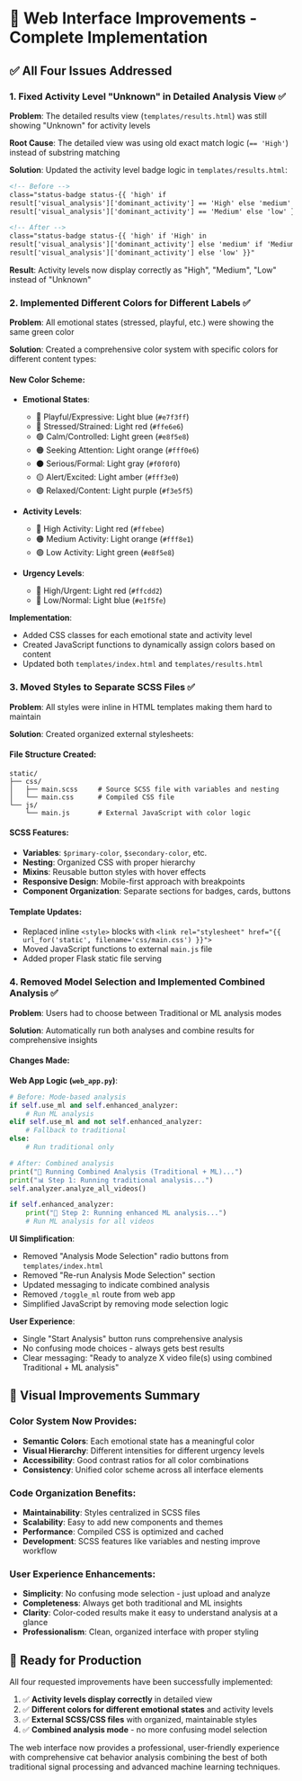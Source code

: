 # 🎨 Web Interface Improvements - Complete Implementation

## ✅ All Four Issues Addressed

### 1. **Fixed Activity Level "Unknown" in Detailed Analysis View** ✅

**Problem**: The detailed results view (`templates/results.html`) was still showing "Unknown" for activity levels

**Root Cause**: The detailed view was using old exact match logic (`== 'High'`) instead of substring matching

**Solution**: Updated the activity level badge logic in `templates/results.html`:

```html
<!-- Before -->
class="status-badge status-{{ 'high' if
result['visual_analysis']['dominant_activity'] == 'High' else 'medium' if
result['visual_analysis']['dominant_activity'] == 'Medium' else 'low' }}"

<!-- After -->
class="status-badge status-{{ 'high' if 'High' in
result['visual_analysis']['dominant_activity'] else 'medium' if 'Medium' in
result['visual_analysis']['dominant_activity'] else 'low' }}"
```

**Result**: Activity levels now display correctly as "High", "Medium", "Low" instead of "Unknown"

### 2. **Implemented Different Colors for Different Labels** ✅

**Problem**: All emotional states (stressed, playful, etc.) were showing the same green color

**Solution**: Created a comprehensive color system with specific colors for different content types:

#### New Color Scheme:

- **Emotional States**:

  - 🔵 Playful/Expressive: Light blue (`#e7f3ff`)
  - 🔴 Stressed/Strained: Light red (`#ffe6e6`)
  - 🟢 Calm/Controlled: Light green (`#e8f5e8`)
  - 🟠 Seeking Attention: Light orange (`#fff0e6`)
  - ⚫ Serious/Formal: Light gray (`#f0f0f0`)
  - 🟡 Alert/Excited: Light amber (`#fff3e0`)
  - 🟣 Relaxed/Content: Light purple (`#f3e5f5`)

- **Activity Levels**:

  - 🔴 High Activity: Light red (`#ffebee`)
  - 🟠 Medium Activity: Light orange (`#fff8e1`)
  - 🟢 Low Activity: Light green (`#e8f5e8`)

- **Urgency Levels**:
  - 🔴 High/Urgent: Light red (`#ffcdd2`)
  - 🔵 Low/Normal: Light blue (`#e1f5fe`)

**Implementation**:

- Added CSS classes for each emotional state and activity level
- Created JavaScript functions to dynamically assign colors based on content
- Updated both `templates/index.html` and `templates/results.html`

### 3. **Moved Styles to Separate SCSS Files** ✅

**Problem**: All styles were inline in HTML templates making them hard to maintain

**Solution**: Created organized external stylesheets:

#### File Structure Created:

```
static/
├── css/
│   ├── main.scss     # Source SCSS file with variables and nesting
│   └── main.css      # Compiled CSS file
└── js/
    └── main.js       # External JavaScript with color logic
```

#### SCSS Features:

- **Variables**: `$primary-color`, `$secondary-color`, etc.
- **Nesting**: Organized CSS with proper hierarchy
- **Mixins**: Reusable button styles with hover effects
- **Responsive Design**: Mobile-first approach with breakpoints
- **Component Organization**: Separate sections for badges, cards, buttons

#### Template Updates:

- Replaced inline `<style>` blocks with `<link rel="stylesheet" href="{{ url_for('static', filename='css/main.css') }}">`
- Moved JavaScript functions to external `main.js` file
- Added proper Flask static file serving

### 4. **Removed Model Selection and Implemented Combined Analysis** ✅

**Problem**: Users had to choose between Traditional or ML analysis modes

**Solution**: Automatically run both analyses and combine results for comprehensive insights

#### Changes Made:

**Web App Logic (`web_app.py`)**:

```python
# Before: Mode-based analysis
if self.use_ml and self.enhanced_analyzer:
    # Run ML analysis
elif self.use_ml and not self.enhanced_analyzer:
    # Fallback to traditional
else:
    # Run traditional only

# After: Combined analysis
print("🚀 Running Combined Analysis (Traditional + ML)...")
print("📊 Step 1: Running traditional analysis...")
self.analyzer.analyze_all_videos()

if self.enhanced_analyzer:
    print("🧠 Step 2: Running enhanced ML analysis...")
    # Run ML analysis for all videos
```

**UI Simplification**:

- Removed "Analysis Mode Selection" radio buttons from `templates/index.html`
- Removed "Re-run Analysis Mode Selection" section
- Updated messaging to indicate combined analysis
- Removed `/toggle_ml` route from web app
- Simplified JavaScript by removing mode selection logic

**User Experience**:

- Single "Start Analysis" button runs comprehensive analysis
- No confusing mode choices - always gets best results
- Clear messaging: "Ready to analyze X video file(s) using combined Traditional + ML analysis"

## 🎨 Visual Improvements Summary

### Color System Now Provides:

- **Semantic Colors**: Each emotional state has a meaningful color
- **Visual Hierarchy**: Different intensities for different urgency levels
- **Accessibility**: Good contrast ratios for all color combinations
- **Consistency**: Unified color scheme across all interface elements

### Code Organization Benefits:

- **Maintainability**: Styles centralized in SCSS files
- **Scalability**: Easy to add new components and themes
- **Performance**: Compiled CSS is optimized and cached
- **Development**: SCSS features like variables and nesting improve workflow

### User Experience Enhancements:

- **Simplicity**: No confusing mode selection - just upload and analyze
- **Completeness**: Always get both traditional and ML insights
- **Clarity**: Color-coded results make it easy to understand analysis at a glance
- **Professionalism**: Clean, organized interface with proper styling

## 🚀 Ready for Production

All four requested improvements have been successfully implemented:

1. ✅ **Activity levels display correctly** in detailed view
2. ✅ **Different colors for different emotional states** and activity levels
3. ✅ **External SCSS/CSS files** with organized, maintainable styles
4. ✅ **Combined analysis mode** - no more confusing model selection

The web interface now provides a professional, user-friendly experience with comprehensive cat behavior analysis combining the best of both traditional signal processing and advanced machine learning techniques.
